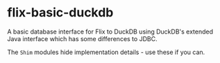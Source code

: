 # flix-basic-duckdb

A basic database interface for Flix to DuckDB using DuckDB's 
extended Java interface which has some differences to JDBC.

The `Shim` modules hide implementation details - use these
if you can.


